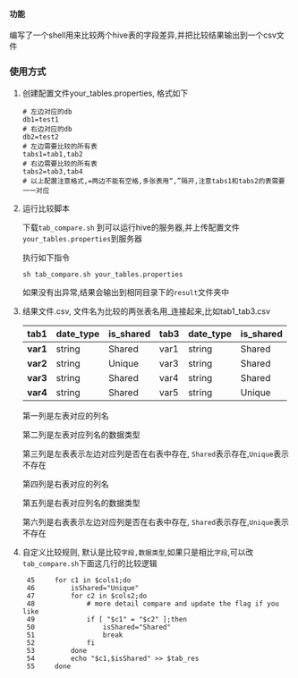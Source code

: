 #### 功能

编写了一个shell用来比较两个hive表的字段差异,并把比较结果输出到一个csv文件

### 使用方式

1. 创建配置文件your_tables.properties, 格式如下

   ```shell
   # 左边对应的db
   db1=test1
   # 右边对应的db
   db2=test2
   # 左边需要比较的所有表
   tabs1=tab1,tab2
   # 右边需要比较的所有表
   tabs2=tab3,tab4
   # 以上配置注意格式,=两边不能有空格,多张表用“,”隔开,注意tabs1和tabs2的表需要一一对应
   ```
   
2. 运行比较脚本

   下载`tab_compare.sh` 到可以运行hive的服务器,并上传配置文件`your_tables.properties`到服务器

   执行如下指令

   ```shell
   sh tab_compare.sh your_tables.properties
   ```

   如果没有出异常,结果会输出到相同目录下的`result`文件夹中

3. 结果文件.csv, 文件名为比较的两张表名用_连接起来,比如tab1_tab3.csv

   | **tab1** | **date_type** | **is_shared** | **tab3** | **date_type** | **is_shared** |
   | -------- | ------------- | ------------- | -------- | ------------- | ------------- |
   | **var1** | string        | Shared        | var1     | string        | Shared        |
   | **var2** | string        | Unique        | var3     | string        | Shared        |
   | **var3** | string        | Shared        | var4     | string        | Shared        |
   | **var4** | string        | Shared        | var5     | string        | Unique        |

   第一列是左表对应的列名

   第二列是左表对应列名的数据类型

   第三列是左表表示左边对应列是否在右表中存在, `Shared`表示存在,`Unique`表示不存在

   第四列是右表对应的列名

   第五列是右表对应列名的数据类型

   第六列是右表表示左边对应列是否在右表中存在, `Shared`表示存在,`Unique`表示不存在

4. 自定义比较规则, 默认是比较`字段,数据类型`,如果只是相比`字段`,可以改`tab_compare.sh`下面这几行的比较逻辑

   ```shell
    45     for c1 in $cols1;do
    46         isShared="Unique"
    47         for c2 in $cols2;do
    48             # more detail compare and update the flag if you like
    49             if [ "$c1" = "$c2" ];then
    50                 isShared="Shared"
    51                 break
    52             fi
    53         done
    54         echo "$c1,$isShared" >> $tab_res
    55     done
   ```

   
